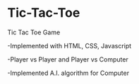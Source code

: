 # Tic-Tac-Toe

Tic Tac Toe Game

-Implemented with HTML, CSS, Javascript

-Player vs Player and Player vs Computer

-Implemented A.I. algorithm for Computer